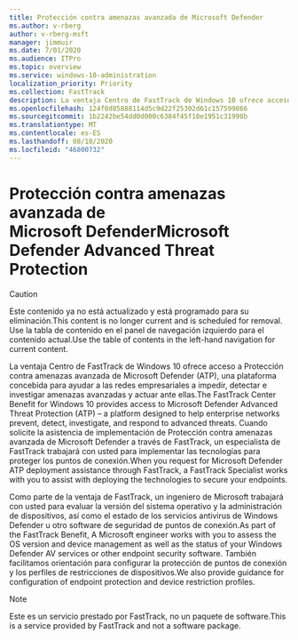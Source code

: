 ```yaml
---
title: Protección contra amenazas avanzada de Microsoft Defender
ms.author: v-rberg
author: v-rberg-msft
manager: jimmuir
ms.date: 7/01/2020
ms.audience: ITPro
ms.topic: overview
ms.service: windows-10-administration
localization_priority: Priority
ms.collection: FastTrack
description: La ventaja Centro de FastTrack de Windows 10 ofrece acceso a la protección contra amenazas avanzada de Microsoft Defender (ATP), un nuevo servicio concebido para ayudar a las redes empresariales a impedir, detectar e investigar amenazas avanzadas y actuar ante ellas.
ms.openlocfilehash: 124f0d85888114d5c9d22f25302d61c157599866
ms.sourcegitcommit: 1b2242be54dd0d000c6384f45f18e1951c31998b
ms.translationtype: MT
ms.contentlocale: es-ES
ms.lasthandoff: 08/18/2020
ms.locfileid: "46800732"
---
```

# <a name="microsoft-defender-advanced-threat-protection"></a><span data-ttu-id="8741f-103">Protección contra amenazas avanzada de Microsoft Defender</span><span class="sxs-lookup"><span data-stu-id="8741f-103">Microsoft Defender Advanced Threat Protection</span></span>

> [!CAUTION]
> <span data-ttu-id="8741f-104">Este contenido ya no está actualizado y está programado para su eliminación.</span><span class="sxs-lookup"><span data-stu-id="8741f-104">This content is no longer current and is scheduled for removal.</span></span> <span data-ttu-id="8741f-105">Use la tabla de contenido en el panel de navegación izquierdo para el contenido actual.</span><span class="sxs-lookup"><span data-stu-id="8741f-105">Use the table of contents in the left-hand navigation for current content.</span></span>

<span data-ttu-id="8741f-106">La ventaja Centro de FastTrack de Windows 10 ofrece acceso a Protección contra amenazas avanzada de Microsoft Defender (ATP), una plataforma concebida para ayudar a las redes empresariales a impedir, detectar e investigar amenazas avanzadas y actuar ante ellas.</span><span class="sxs-lookup"><span data-stu-id="8741f-106">The FastTrack Center Benefit for Windows 10 provides access to Microsoft Defender Advanced Threat Protection (ATP) – a platform designed to help enterprise networks prevent, detect, investigate, and respond to advanced threats.</span></span> <span data-ttu-id="8741f-107">Cuando solicite la asistencia de implementación de Protección contra amenazas avanzada de Microsoft Defender a través de FastTrack, un especialista de FastTrack trabajará con usted para implementar las tecnologías para proteger los puntos de conexión.</span><span class="sxs-lookup"><span data-stu-id="8741f-107">When you request for Microsoft Defender ATP deployment assistance through FastTrack, a FastTrack Specialist works with you to assist with deploying the technologies to secure your endpoints.</span></span>

<span data-ttu-id="8741f-108">Como parte de la ventaja de FastTrack, un ingeniero de Microsoft trabajará con usted para evaluar la versión del sistema operativo y la administración de dispositivos, así como el estado de los servicios antivirus de Windows Defender u otro software de seguridad de puntos de conexión.</span><span class="sxs-lookup"><span data-stu-id="8741f-108">As part of the FastTrack Benefit, A Microsoft engineer works with you to assess the OS version and device management as well as the status of your Windows Defender AV services or other endpoint security software.</span></span> <span data-ttu-id="8741f-109">También facilitamos orientación para configurar la protección de puntos de conexión y los perfiles de restricciones de dispositivos.</span><span class="sxs-lookup"><span data-stu-id="8741f-109">We also provide guidance for configuration of endpoint protection and device restriction profiles.</span></span>  

> [!NOTE]
> <span data-ttu-id="8741f-110">Este es un servicio prestado por FastTrack, no un paquete de software.</span><span class="sxs-lookup"><span data-stu-id="8741f-110">This is a service provided by FastTrack and not a software package.</span></span> 

